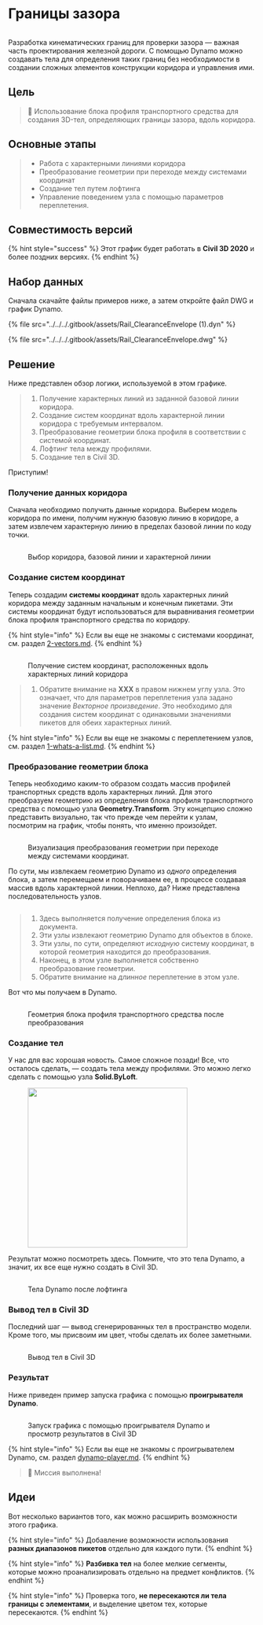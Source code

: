 # Границы зазора

<figure><img src="../../../.gitbook/assets/Rail_ClearanceEnvelope_Player.gif" alt=""><figcaption></figcaption></figure>

Разработка кинематических границ для проверки зазора — важная часть проектирования железной дороги. С помощью Dynamo можно создавать тела для определения таких границ без необходимости в создании сложных элементов конструкции коридора и управления ими.

## Цель

> :dart: Использование блока профиля транспортного средства для создания 3D-тел, определяющих границы зазора, вдоль коридора.

## Основные этапы

> * Работа с характерными линиями коридора
> * Преобразование геометрии при переходе между системами координат
> * Создание тел путем лофтинга
> * Управление поведением узла с помощью параметров переплетения.

## Совместимость версий

{% hint style="success" %}
 Этот график будет работать в **Civil 3D 2020** и более поздних версиях. 
{% endhint %}

## Набор данных

Сначала скачайте файлы примеров ниже, а затем откройте файл DWG и график Dynamo.

{% file src="../../../.gitbook/assets/Rail_ClearanceEnvelope (1).dyn" %}

{% file src="../../../.gitbook/assets/Rail_ClearanceEnvelope.dwg" %}

## Решение

Ниже представлен обзор логики, используемой в этом графике.

> 1. Получение характерных линий из заданной базовой линии коридора.
> 2. Создание систем координат вдоль характерной линии коридора с требуемым интервалом.
> 3. Преобразование геометрии блока профиля в соответствии с системой координат.
> 4. Лофтинг тела между профилями.
> 5. Создание тел в Civil 3D.

Приступим!

### Получение данных коридора

Сначала необходимо получить данные коридора. Выберем модель коридора по имени, получим нужную базовую линию в коридоре, а затем извлечем характерную линию в пределах базовой линии по коду точки.

<figure><img src="../../../.gitbook/assets/Rail_ClearanceEnvelope_GetCorridorData.png" alt=""><figcaption><p>Выбор коридора, базовой линии и характерной линии</p></figcaption></figure>

### Создание систем координат

Теперь создадим **системы координат** вдоль характерных линий коридора между заданным начальным и конечным пикетами. Эти системы координат будут использоваться для выравнивания геометрии блока профиля транспортного средства по коридору.

{% hint style="info" %}
 Если вы еще не знакомы с системами координат, см. раздел [2-vectors.md](../../../5\_essential\_nodes\_and\_concepts/5-2\_geometry-for-computational-design/2-vectors.md "mention"). 
{% endhint %}

<figure><img src="../../../.gitbook/assets/Rail_ClearanceEnvelope_CreateCoordinateSystems.png" alt=""><figcaption><p>Получение систем координат, расположенных вдоль характерных линий коридора</p></figcaption></figure>

> 1. Обратите внимание на **XXX** в правом нижнем углу узла. Это означает, что для параметров переплетения узла задано значение _Векторное произведение_. Это необходимо для создания систем координат с одинаковыми значениями пикетов для обеих характерных линий.

{% hint style="info" %}
 Если вы еще не знакомы с переплетением узлов, см. раздел [1-whats-a-list.md](../../../5\_essential\_nodes\_and\_concepts/5-4\_designing-with-lists/1-whats-a-list.md "mention"). 
{% endhint %}

### Преобразование геометрии блока

Теперь необходимо каким-то образом создать массив профилей транспортных средств вдоль характерных линий. Для этого преобразуем геометрию из определения блока профиля транспортного средства с помощью узла **Geometry.Transform**. Эту концепцию сложно представить визуально, так что прежде чем перейти к узлам, посмотрим на график, чтобы понять, что именно произойдет.

<figure><img src="../../../.gitbook/assets/Rail_ClearanceEnvelope_TransformAnimation.gif" alt=""><figcaption><p>Визуализация преобразования геометрии при переходе между системами координат.</p></figcaption></figure>

По сути, мы извлекаем геометрию Dynamo из _одного_ определения блока, а затем перемещаем и поворачиваем ее, в процессе создавая массив вдоль характерной линии. Неплохо, да? Ниже представлена последовательность узлов.

<figure><img src="../../../.gitbook/assets/Rail_ClearanceEnvelope_Transform.png" alt=""><figcaption></figcaption></figure>

> 1. Здесь выполняется получение определения блока из документа.
> 2. Эти узлы извлекают геометрию Dynamo для объектов в блоке.
> 3. Эти узлы, по сути, определяют _исходную_ систему координат, в которой геометрия находится до преобразования.
> 4. Наконец, в этом узле выполняется собственно преобразование геометрии.
> 5. Обратите внимание на _длинное_ переплетение в этом узле.

Вот что мы получаем в Dynamo.

<figure><img src="../../../.gitbook/assets/Rail_ClearanceEnvelope_Dynamo_Profiles.png" alt=""><figcaption><p>Геометрия блока профиля транспортного средства после преобразования</p></figcaption></figure>

### Создание тел

У нас для вас хорошая новость. Самое сложное позади! Все, что осталось сделать, — создать тела между профилями. Это можно легко сделать с помощью узла **Solid.ByLoft**.

<figure><img src="../../../.gitbook/assets/Rail_PlaceTies_SolidByLoft.png" alt="" width="325"><figcaption></figcaption></figure>

Результат можно посмотреть здесь. Помните, что это тела Dynamo, а значит, их все еще нужно создать в Civil 3D.

<figure><img src="../../../.gitbook/assets/Rail_ClearanceEnvelope_Dynamo_Solids.png" alt=""><figcaption><p>Тела Dynamo после лофтинга</p></figcaption></figure>

### Вывод тел в Civil 3D

Последний шаг — вывод сгенерированных тел в пространство модели. Кроме того, мы присвоим им цвет, чтобы сделать их более заметными.

<figure><img src="../../../.gitbook/assets/Rail_ClearanceEnvelope_SolidsToC3D.png" alt=""><figcaption><p>Вывод тел в Civil 3D</p></figcaption></figure>

### Результат

Ниже приведен пример запуска графика с помощью **проигрывателя Dynamo**.

<figure><img src="../../../.gitbook/assets/Rail_ClearanceEnvelope_Player.gif" alt=""><figcaption><p>Запуск графика с помощью проигрывателя Dynamo и просмотр результатов в Civil 3D</p></figcaption></figure>

{% hint style="info" %}
 Если вы еще не знакомы с проигрывателем Dynamo, см. раздел [dynamo-player.md](../../dynamo-player.md "mention"). 
{% endhint %}

> :tada: Миссия выполнена!

## Идеи

Вот несколько вариантов того, как можно расширить возможности этого графика.

{% hint style="info" %}
 Добавление возможности использования **разных диапазонов пикетов** отдельно для каждого пути. 
{% endhint %}

{% hint style="info" %}
 **Разбивка тел** на более мелкие сегменты, которые можно проанализировать отдельно на предмет конфликтов. 
{% endhint %}

{% hint style="info" %}
 Проверка того, **не пересекаются ли тела границы с элементами**, и выделение цветом тех, которые пересекаются. 
{% endhint %}
